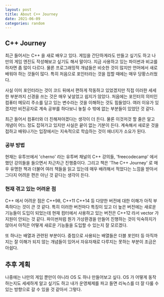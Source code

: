 ```yaml
---
layout: post
title: About C++ Journey
date: 2021-06-09
categories: random
---
```


## C++ Journey

최근 들어서는 C++ 을 새로 배우고 있다. 게임을 간단하게라도 만들고 싶기도 하고 나만의 게임 엔진도 작성해보고 싶기도 해서 말이다. 지금 사용하고 있는 파이썬과 비교를 하자면 좀 많이 다르다. 물론 프로그래밍적 개념들은 비슷한 것이 많지만 언어에서 새로 배워야 하는 것들이 많다. 특히 처음으로 포인터라는 것을 접할 때에는 매우 당황스러웠다.

사실 이미 포인터라는 것이 코드 뒤에서 편하게 작동하고 있었겠지만 직접 이러한 세세한 부분까지 신경을 쓰는 것은 매우 낯설었고 쉽지가 않았다. 처음에는 포인터의 의미인 컴퓨터 메모리 주소를 담고 있는 변수라는 것을 이해하는 것도 힘들었다. 여러 이유가 있겠지만 비전공자로 계속 공부를 하다보니 놓칠 수 밖에 없는 부분들이 있었던 것 같다.

최근 들어서 컴퓨터와 더 친해져야겠다는 생각이 더 든다. 물론 이것저것 할 줄은 알고 개념이 어느 정도 잡혀가고 있지만 사실은 끝이 없는 기분이 든다. 계속해서 새로운 것을 접하고 배워나가는 입장에서는 지속적으로 학습하는 것이 에너지가 소요가 된다.

### 공부 방법

현재는 유투브에서 'cherno' 라는 유투버 채널의 C++ 강의들, 'freecodecamp' 에서 했던 강의들을 들으면서 차근차근 진행중이다. 그리고 책은 'The C++ Journey' 로 매우 유명한 책과 더불어 여러 책들을 읽고 있는데 매우 배려해서 적었다는 느낌을 받아서 그다지 어려운 편은 아닌 것 같다는 생각이 든다.

### 현재 겪고 있는 어려운 점

C++ 에서 어려운 점은 C++98, C++11 C++14 등 다양한 버전에 대한 이해가 아직 부족하다는 것이 큰 것 같다. 특히 이러한 버전마다 특징이 있고 더 높은 버전에는 새로운 기능들이 도입이 되었는데 현재 컴터에서 사용하고 있는 버전은 C++12 라서 vector 가 지원이 안되는 것 같다. 파이썬처럼 뭔가 가상환경을 만들어 진행하는 것이 익숙하지가 않아서 아직은 어떻게 새로운 기능들을 도입할 수 있는지 잘 모르겠다.

또 하나는 배열과 관련된 부분이다. 중첩으로 사용되는 배열들은 더블 포인터 등 아직까지는 잘 이해가 되지 않는 개념들이 있어서 자유자재로 다루지는 못하는 부분이 조금은 아쉽다.

## 추후 계획

나중에는 나만의 게임 뿐만이 아니라 OS 도 하나 만들어보고 싶다. OS 가 어떻게 동작하는지도 세세하게 알고 싶기도 하고 내가 운영체제를 파고 들면 리눅스를 더 잘 다룰 수 있는 방향으로 갈 수 있을 것 같아서 그렇다.